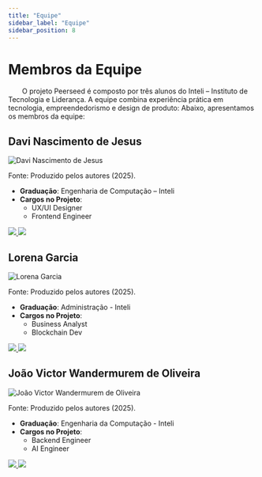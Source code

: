 ```yaml
---
title: "Equipe"
sidebar_label: "Equipe"
sidebar_position: 8
---
```


# Membros da Equipe

&emsp; O projeto Peerseed é composto por três alunos do Inteli – Instituto de Tecnologia e Liderança. A equipe combina experiência prática em tecnologia, empreendedorismo e design de produto: Abaixo, apresentamos os membros da equipe:

## Davi Nascimento de Jesus

<div style={{margin: 15}}>
  <div style={{textAlign: 'center'}}>
        <img src={require("../static/img/davi_jesus.png").default} style={{width: 800}} alt="Davi Nascimento de Jesus" />
        <br/>
    </div>
</div>
<p style={{textAlign: 'center'}}> Fonte: Produzido pelos autores (2025).</p>

- **Graduação**: Engenharia de Computação – Inteli  
- **Cargos no Projeto**:
  - UX/UI Designer
  - Frontend Engineer

<div style={{textAlign: 'center'}}>
  <a style={{margin:'10px'}} href="https://www.linkedin.com/in/davidijesus" target="_blank">
    <img src="https://img.shields.io/badge/LinkedIn-Davi%20Nascimento%20de%20Jesus-blue?style=for-the-badge&logo=linkedin" />
  </a>

  <a href="https://github.com/davidijesus" target="_blank">
    <img src="https://img.shields.io/badge/GitHub-davidijesus-black?style=for-the-badge&logo=github" />
  </a>
</div>



## Lorena Garcia

<div style={{margin: 15}}>
  <div style={{textAlign: 'center'}}>
        <img src={require("../static/img/lorena_garcia.png").default} style={{width: 800}} alt="Lorena Garcia" />
        <br/>
    </div>
</div>
<p style={{textAlign: 'center'}}> Fonte: Produzido pelos autores (2025).</p>

- **Graduação**: Administração - Inteli
- **Cargos no Projeto**:
  - Business Analyst
  - Blockchain Dev

<div style={{textAlign: 'center'}}>
  <a style={{margin:'10px'}} href="https://www.linkedin.com/in/llorengarcia/" target="_blank">
    <img src="https://img.shields.io/badge/LinkedIn-Lorena%20Garcia-blue?style=for-the-badge&logo=linkedin" />
  </a>

  <a href="https://github.com/loreggarcia" target="_blank">
    <img src="https://img.shields.io/badge/GitHub-loreggarcia-black?style=for-the-badge&logo=github" />
  </a>
</div>


## João Victor Wandermurem de Oliveira

<div style={{margin: 15}}>
  <div style={{textAlign: 'center'}}>
        <img src={require("../static/img/joao_oliveira.png").default} style={{width: 800}} alt="João Victor Wandermurem de Oliveira" />
        <br/>
    </div>
</div>
<p style={{textAlign: 'center'}}> Fonte: Produzido pelos autores (2025).</p>

- **Graduação**: Engenharia da Computação - Inteli
- **Cargos no Projeto**:
  - Backend Engineer
  - AI Engineer

<div style={{textAlign: 'center'}}>
  <a style={{margin:'10px'}} href="https://www.linkedin.com/in/jo%C3%A3o-v-wandermurem/" target="_blank">
    <img src="https://img.shields.io/badge/LinkedIn-João%20Victor%20Wandermurem%20de%20Oliveira-blue?style=for-the-badge&logo=linkedin" />
  </a>

  <a href="https://github.com/JvWandermurem" target="_blank">
    <img src="https://img.shields.io/badge/GitHub-JvWandermurem-black?style=for-the-badge&logo=github" />
  </a>
</div>

